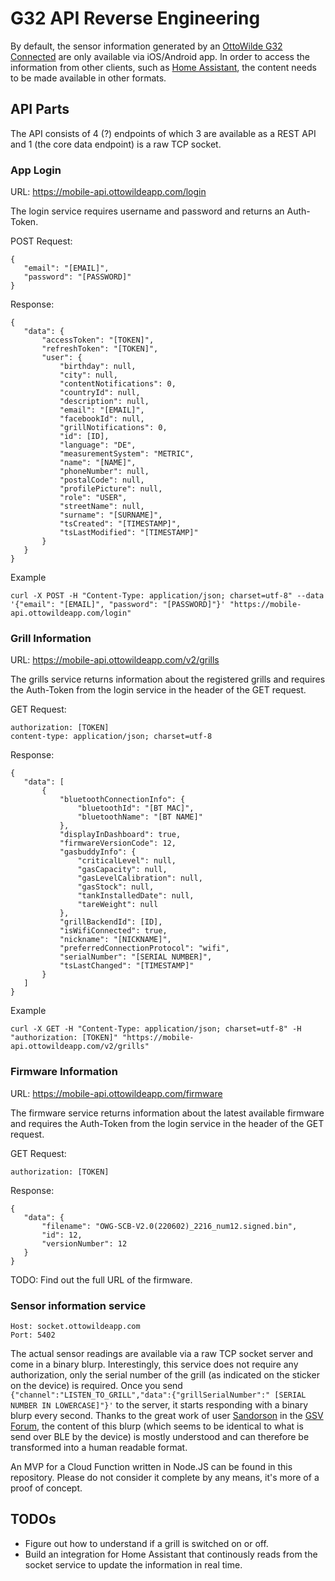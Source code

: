 # G32 API Reverse Engineering

By default, the sensor information generated by an [OttoWilde G32 Connected](https://www.ottowildegrillers.com/products/g32-connected) are only available via iOS/Android app. In order to access the information from other clients, such as [Home Assistant](https://hass.io), the content needs to be made available in other formats.

## API Parts

The API consists of 4 (?) endpoints of which 3 are available as a REST API and 1 (the core data endpoint) is a raw TCP socket.

### App Login

URL: https://mobile-api.ottowildeapp.com/login

The login service requires username and password and returns an Auth-Token.

POST Request:

    {
       "email": "[EMAIL]",
       "password": "[PASSWORD]"
    }

Response:

    {
       "data": {
           "accessToken": "[TOKEN]",
           "refreshToken": "[TOKEN]",
           "user": {
               "birthday": null,
               "city": null,
               "contentNotifications": 0,
               "countryId": null,
               "description": null,
               "email": "[EMAIL]",
               "facebookId": null,
               "grillNotifications": 0,
               "id": [ID],
               "language": "DE",
               "measurementSystem": "METRIC",
               "name": "[NAME]",
               "phoneNumber": null,
               "postalCode": null,
               "profilePicture": null,
               "role": "USER",
               "streetName": null,
               "surname": "[SURNAME]",
               "tsCreated": "[TIMESTAMP]",
               "tsLastModified": "[TIMESTAMP]"
           }
       }
    }

Example

`curl -X POST -H "Content-Type: application/json; charset=utf-8" --data '{"email": "[EMAIL]", "password": "[PASSWORD]"}' "https://mobile-api.ottowildeapp.com/login"`

### Grill Information

URL: https://mobile-api.ottowildeapp.com/v2/grills

The grills service returns information about the registered grills and requires the Auth-Token from the login service in the header of the GET request.

GET Request:

    authorization: [TOKEN]
    content-type: application/json; charset=utf-8

Response:

    {
       "data": [
           {
               "bluetoothConnectionInfo": {
                   "bluetoothId": "[BT MAC]",
                   "bluetoothName": "[BT NAME]"
               },
               "displayInDashboard": true,
               "firmwareVersionCode": 12,
               "gasbuddyInfo": {
                   "criticalLevel": null,
                   "gasCapacity": null,
                   "gasLevelCalibration": null,
                   "gasStock": null,
                   "tankInstalledDate": null,
                   "tareWeight": null
               },
               "grillBackendId": [ID],
               "isWifiConnected": true,
               "nickname": "[NICKNAME]",
               "preferredConnectionProtocol": "wifi",
               "serialNumber": "[SERIAL NUMBER]",
               "tsLastChanged": "[TIMESTAMP]"
           }
       ]
    }
    
Example

`curl -X GET -H "Content-Type: application/json; charset=utf-8" -H "authorization: [TOKEN]" "https://mobile-api.ottowildeapp.com/v2/grills"`

### Firmware Information

URL: https://mobile-api.ottowildeapp.com/firmware

The firmware service returns information about the latest available firmware and requires the Auth-Token from the login service in the header of the GET request.

GET Request:

    authorization: [TOKEN]

Response:

    {
       "data": {
           "filename": "OWG-SCB-V2.0(220602)_2216_num12.signed.bin",
           "id": 12,
           "versionNumber": 12
       }
    }

TODO: Find out the full URL of the firmware.

### Sensor information service
```
Host: socket.ottowildeapp.com
Port: 5402
```
The actual sensor readings are available via a raw TCP socket server and come in a binary blurp. Interestingly, this service does not require any authorization, only the serial number of the grill (as indicated on the sticker on the device) is required. Once you send `{"channel":"LISTEN_TO_GRILL","data":{"grillSerialNumber":" [SERIAL NUMBER IN LOWERCASE]"}'` to the server, it starts responding with a binary blurp every second. Thanks to the great work of user [Sandorson](https://www.grillsportverein.de/forum/members/sandorson.162581/) in the [GSV Forum](https://www.grillsportverein.de/forum/threads/otto-wilde-g32-connected-erfahrungen.352049/post-5350750), the content of this blurp (which seems to be identical to what is send over BLE by the device) is mostly understood and can therefore be transformed into a human readable format.

An MVP for a Cloud Function written in Node.JS can be found in this repository. Please do not consider it complete by any means, it's more of a proof of concept.

## TODOs

- Figure out how to understand if a grill is switched on or off.
- Build an integration for Home Assistant that continously reads from the socket service to update the information in real time.
